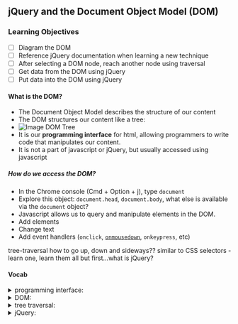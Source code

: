 ## jQuery and the Document Object Model (DOM)

### Learning Objectives 
- [ ] Diagram the DOM
- [ ] Reference jQuery documentation when learning a new technique
- [ ] After selecting a DOM node, reach another node using traversal
- [ ] Get data from the DOM using jQuery
- [ ] Put data into the DOM using jQuery

#### What is the DOM?
- The Document Object Model describes the structure of our content 
- The DOM structures our content like a tree:
- ![Image DOM Tree](http://www.w3schools.com/js/pic_htmltree.gif)
- It is our **programming interface** for html, allowing programmers to write code that manipulates our content.
- It is not a part of javascript or jQuery, but usually accessed using javascript

##### How do we access the DOM?
- In the Chrome console (Cmd + Option + j), type `document`
- Explore this object: `document.head`, `document.body`, what else is available via the `document` object?
- Javascript allows us to query and manipulate elements in the DOM.
 - Add elements
 - Change text
 - Add event handlers (`onclick`, [`onmousedown`](http://www.w3schools.com/jsref/tryit.asp?filename=tryjsref_onmousedown_html), `onkeypress`, etc)

tree-traversal
how to go up, down and sideways??
similar to CSS selectors - learn one, learn them all
but first…what is jQuery?

#### Vocab
<details><summary>programming interface: </summary>
<p>Allows programmers to write code to interact (send and receive messages) with the instance of the class (or object).</p>
</details>
<details><summary>DOM:</summary>
<p>Document Object Model</p>
</details>
<details><summary>tree traversal:</summary>
<p></p>
</details>
<details><summary>jQuery:</summary>
<p></p>
</details>
